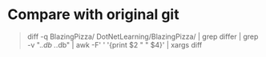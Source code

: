 # Compare with original git

> diff -q BlazingPizza/ DotNetLearning/BlazingPizza/ | grep differ | grep -v ".*.db .*.db" | awk -F' ' '{print $2 " " $4}' | xargs diff